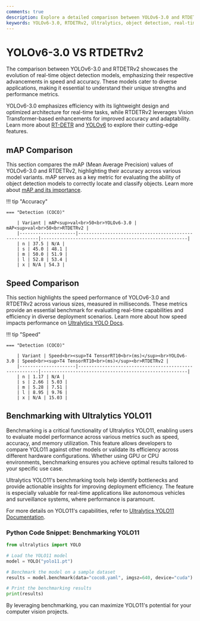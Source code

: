 ```yaml
---
comments: true
description: Explore a detailed comparison between YOLOv6-3.0 and RTDETRv2, analyzing their performance, efficiency, and suitability for real-time AI and edge AI applications. Discover how these cutting-edge object detection models excel in computer vision tasks and adapt to diverse scenarios with optimized speed and accuracy.
keywords: YOLOv6-3.0, RTDETRv2, Ultralytics, object detection, real-time AI, edge AI, computer vision, model comparison, performance analysis
---
```


# YOLOv6-3.0 VS RTDETRv2

The comparison between YOLOv6-3.0 and RTDETRv2 showcases the evolution of real-time object detection models, emphasizing their respective advancements in speed and accuracy. These models cater to diverse applications, making it essential to understand their unique strengths and performance metrics.

YOLOv6-3.0 emphasizes efficiency with its lightweight design and optimized architecture for real-time tasks, while RTDETRv2 leverages Vision Transformer-based enhancements for improved accuracy and adaptability. Learn more about [RT-DETR](https://docs.ultralytics.com/models/rtdetr/) and [YOLOv6](https://github.com/meituan/YOLOv6) to explore their cutting-edge features.

## mAP Comparison

This section compares the mAP (Mean Average Precision) values of YOLOv6-3.0 and RTDETRv2, highlighting their accuracy across various model variants. mAP serves as a key metric for evaluating the ability of object detection models to correctly locate and classify objects. Learn more about [mAP and its importance](https://www.ultralytics.com/glossary/mean-average-precision-map).

!!! tip "Accuracy"

    === "Detection (COCO)"

    	| Variant | mAP<sup>val<br>50<br>YOLOv6-3.0 | mAP<sup>val<br>50<br>RTDETRv2 |
    	|---------------------|-------------------------------------------------------|-------------------------------------------------------|
    	| n | 37.5 | N/A |
    	| s | 45.0 | 48.1 |
    	| m | 50.0 | 51.9 |
    	| l | 52.8 | 53.4 |
    	| x | N/A | 54.3 |

## Speed Comparison

This section highlights the speed performance of YOLOv6-3.0 and RTDETRv2 across various sizes, measured in milliseconds. These metrics provide an essential benchmark for evaluating real-time capabilities and efficiency in diverse deployment scenarios. Learn more about how speed impacts performance on [Ultralytics YOLO Docs](https://docs.ultralytics.com/reference/utils/benchmarks/).

!!! tip "Speed"

    === "Detection (COCO)"

    	| Variant | Speed<br><sup>T4 TensorRT10<br>(ms)</sup><br>YOLOv6-3.0 | Speed<br><sup>T4 TensorRT10<br>(ms)</sup><br>RTDETRv2 |
    	|---------------------|-------------------------------------------------------|-------------------------------------------------------|
    	| n | 1.17 | N/A |
    	| s | 2.66 | 5.03 |
    	| m | 5.28 | 7.51 |
    	| l | 8.95 | 9.76 |
    	| x | N/A | 15.03 |

## Benchmarking with Ultralytics YOLO11

Benchmarking is a critical functionality of Ultralytics YOLO11, enabling users to evaluate model performance across various metrics such as speed, accuracy, and memory utilization. This feature allows developers to compare YOLO11 against other models or validate its efficiency across different hardware configurations. Whether using GPU or CPU environments, benchmarking ensures you achieve optimal results tailored to your specific use case.

Ultralytics YOLO11's benchmarking tools help identify bottlenecks and provide actionable insights for improving deployment efficiency. The feature is especially valuable for real-time applications like autonomous vehicles and surveillance systems, where performance is paramount.

For more details on YOLO11's capabilities, refer to [Ultralytics YOLO11 Documentation](https://docs.ultralytics.com/).

### Python Code Snippet: Benchmarking YOLO11

```python
from ultralytics import YOLO

# Load the YOLO11 model
model = YOLO("yolo11.pt")

# Benchmark the model on a sample dataset
results = model.benchmark(data="coco8.yaml", imgsz=640, device="cuda")

# Print the benchmarking results
print(results)
```

By leveraging benchmarking, you can maximize YOLO11's potential for your computer vision projects.
